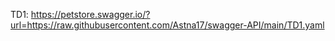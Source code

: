 
TD1: https://petstore.swagger.io/?url=https://raw.githubusercontent.com/Astna17/swagger-API/main/TD1.yaml

